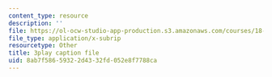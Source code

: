 ```yaml
---
content_type: resource
description: ''
file: https://ol-ocw-studio-app-production.s3.amazonaws.com/courses/18-06sc-linear-algebra-fall-2011/8ab7f58659322d4332fd052e8f7788ca_HgC1l_6ySkc.srt
file_type: application/x-subrip
resourcetype: Other
title: 3play caption file
uid: 8ab7f586-5932-2d43-32fd-052e8f7788ca
---
```

